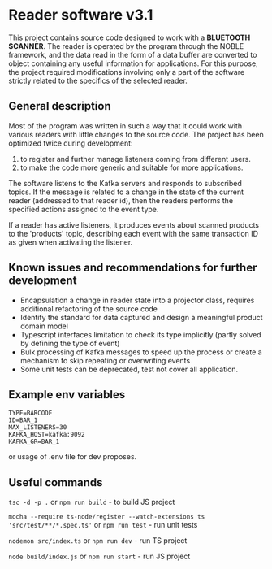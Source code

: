 # Reader software v3.1
This project contains source code designed to work with a **BLUETOOTH SCANNER**. The reader is operated by the program through the NOBLE framework, and the data read in the form of a data buffer are converted to object containing any useful information for applications. For this purpose, the project required modifications involving only a part of the software strictly related to the specifics of the selected reader. 

## General description 
Most of the program was written in such a way that it could work with various readers with little changes to the source code. The project has been optimized twice during development:
1. to register and further manage listeners coming from different users.
2. to make the code more generic and suitable for more applications.

The software listens to the Kafka servers and responds to subscribed topics. If the message is related to a change in the state of the current reader (addressed to that reader id), then the readers performs the specified actions assigned to the event type.

If a reader has active listeners, it produces events about scanned products to the 'products' topic, describing each event with the same transaction ID as given when activating the listener.

## Known issues and recommendations for further development
- Encapsulation a change in reader state into a projector class, requires additional refactoring of the source code
- Identify the standard for data captured and design a meaningful product domain model
- Typescript interfaces limitation to check its type implicitly (partly solved by defining the type of event)
- Bulk processing of Kafka messages to speed up the process or create a mechanism to skip repeating or overwriting events
- Some unit tests can be deprecated, test not cover all application.

## Example env variables
``` 
TYPE=BARCODE
ID=BAR_1
MAX_LISTENERS=30
KAFKA_HOST=kafka:9092
KAFKA_GR=BAR_1 
```
or usage of .env file for dev proposes.

## Useful commands
`tsc -d -p .` or `npm run build` - to build JS project

`mocha --require ts-node/register --watch-extensions ts 'src/test/**/*.spec.ts'` or `npm run test` - run unit tests

`nodemon src/index.ts` or `npm run dev` - run TS project

`node build/index.js` or `npm run start` - run JS project



